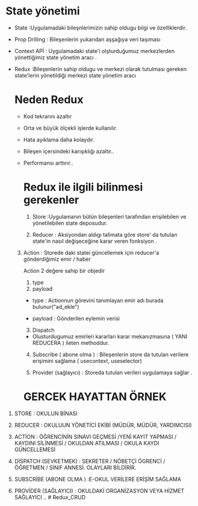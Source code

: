 

#   State yönetimi 


- State :Uygulamadaki bileşnlerimizin sahip oldugu bilgi ve özelliklerdir.

- Prop Drilling : Bileşenlerin yukarıdan aşşağıya  veri taşıması 

- Context APİ : Uygulamadaki  state'i  olşturduğumuz  merkezlerden yönettiğimiz state yönetim aracı .
 
- Redux :Bileşenlerin sahip oldugu  ve merkezi olarak  tutulması  gereken  state'lerin  yönetildiği  merkezi state yönetim aracı


   #  Neden Redux

   - Kod tekrarını azaltır
   - Orta ve büyük ölçekli işlerde kullanılır.
   - Hata ayıklama daha kolaydır.
   - Bileşen içersindeki  karışıklığı azaltır..
   - Performansı arttırır..


    
     # Redux ile ilgili bilinmesi gerekenler 

     1. Store :Uygulamanın bütün bileşenleri tarafından erişilebilen ve yönetilebilen state deposudur. 

     2. Reducer : Aksiyondan aldıgı talimata göre store' da tutulan state'in nasıl değişeceğine karar veren fonksiyon .

    3. Action : Storede daki statei güncellemek için reducer'a gönderdiğimiz emir / haber

       
       Action  2 değere sahip bir objedir  
        1. type 
        2. payload
         

         - type : Actionnun görevini tanımlayan emir adı burada bulunur("ad_ekle")

         - payload :  Gönderilen eylemin verisi 


         3. Dispatch 

         - Olusturdugumuz emirleri kararları  karar mekanızmasına  ( YANI REDUCERA ) ileten methoddur.


         4. Subscribe  ( abone olma ) :  Bileşenlerin store da tutulan verilere erişimini  sağlama ( usecontext, useselector)

         5. Provider (sağlayıcı) : Storeda tutulan verileri  uygulamaya sağlar .


          # GERCEK HAYATTAN ÖRNEK  

 1. STORE : OKULUN BİNASI 
 
 2. REDUCER : OKULUUN YÖNETİCİ EKİBİ (MÜDÜR, MÜDÜR, YARDIMCISI)

 3. ACTİON : ÖĞRENCİNİN  SINAVI GEÇMESİ /YENİ KAYIT YAPMASI  / KAYDINI SİLİNMESİ  / OKULDAN ATILMASI  / OKULA KAYDI GÜNCELLEMESİ 

 4. DİSPATCH (SEVKETMEK) : SEKRETER /  NÖBETÇİ ÖGRENCİ   / ÖĞRETMEN  / SINIF ANNESİ.  OLAYLARI BİLDİRİR.

5. SUBSCRİBE (ABONE OLMA ) :E-OKUL VERİLERE ERİŞİM SAĞLAMA 

 6. PROVİDER (SAĞLAYICI) : OKULDAKİ ORGANİZASYON VEYA HİZMET SAĞLAYICI .. # Redux_CRUD
